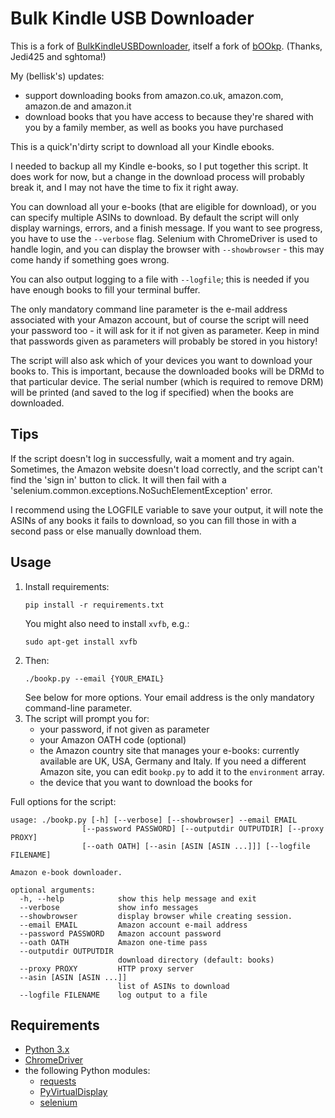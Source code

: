 # Bulk Kindle USB Downloader


This is a fork of [BulkKindleUSBDownloader](https://github.com/Jedi425/BulkKindleUSBDownloader), itself a fork of
[bOOkp](https://github.com/sghctoma/bOOkp). (Thanks, Jedi425 and sghtoma!)

My (bellisk's) updates:
- support downloading books from amazon.co.uk, amazon.com, amazon.de and amazon.it
- download books that you have access to because they're shared with you by a family member, as well as books you
  have purchased

This is a quick'n'dirty script to download all your Kindle ebooks.

I needed to backup all my Kindle e-books, so I put together this script. It does
work for now, but a change in the download process will probably break it, and I
may not have the time to fix it right away.

You can download all your e-books (that are eligible for download), or you can
specify multiple ASINs to download. By default the script will only display
warnings, errors, and a finish message. If you want to see progress, you have to
use the `--verbose` flag. Selenium with ChromeDriver is used to handle login,
and you can display the browser with `--showbrowser` - this may come handy if
something goes wrong.

You can also output logging to a file with `--logfile`; this is needed if you have 
enough books to fill your terminal buffer.

The only mandatory command line parameter is the e-mail address associated with
your Amazon account, but of course the script will need your password too - it
will ask for it if not given as parameter. Keep in mind that passwords given as
parameters will probably be stored in you history!

The script will also ask which of your devices you want to download your books
to. This is important, because the downloaded books will be DRMd to that
particular device. The serial number (which is required to remove DRM) will be
printed (and saved to the log if specified) when the books are downloaded.

## Tips

If the script doesn't log in successfully, wait a moment and try again. Sometimes, 
the Amazon website doesn't load correctly, and the script can't find the 'sign in' 
button to click. It will then fail with a 'selenium.common.exceptions.NoSuchElementException' 
error.

I recommend using the LOGFILE variable to save your output, it will note the ASINs of 
any books it fails to download, so you can fill those in with a second pass or else
manually download them.

## Usage

1. Install requirements:
   ```shell
   pip install -r requirements.txt
   ```
   You might also need to install `xvfb`, e.g.:
   ```shell
   sudo apt-get install xvfb
   ```
2. Then:
   ```shell
   ./bookp.py --email {YOUR_EMAIL}
   ```
   See below for more options. Your email address is the only mandatory command-line parameter.
3. The script will prompt you for:
   - your password, if not given as parameter
   - your Amazon OATH code (optional)
   - the Amazon country site that manages your e-books: currently available are UK, USA, Germany and Italy.
     If you need a different Amazon site, you can edit `bookp.py` to add it to the `environment` array.
   - the device that you want to download the books for

Full options for the script:

```
usage: ./bookp.py [-h] [--verbose] [--showbrowser] --email EMAIL
                [--password PASSWORD] [--outputdir OUTPUTDIR] [--proxy PROXY]
                [--oath OATH] [--asin [ASIN [ASIN ...]]] [--logfile FILENAME]

Amazon e-book downloader.

optional arguments:
  -h, --help            show this help message and exit
  --verbose             show info messages
  --showbrowser         display browser while creating session.
  --email EMAIL         Amazon account e-mail address
  --password PASSWORD   Amazon account password
  --oath OATH           Amazon one-time pass
  --outputdir OUTPUTDIR
                        download directory (default: books)
  --proxy PROXY         HTTP proxy server
  --asin [ASIN [ASIN ...]]
                        list of ASINs to download
  --logfile FILENAME    log output to a file
```

## Requirements

* [Python 3.x](https://www.python.org)
* [ChromeDriver](https://sites.google.com/a/chromium.org/chromedriver/downloads)
* the following Python modules:
  * [requests](https://pypi.org/project/requests/)
  * [PyVirtualDisplay](https://pypi.org/project/PyVirtualDisplay/)
  * [selenium](https://pypi.org/project/selenium/)
